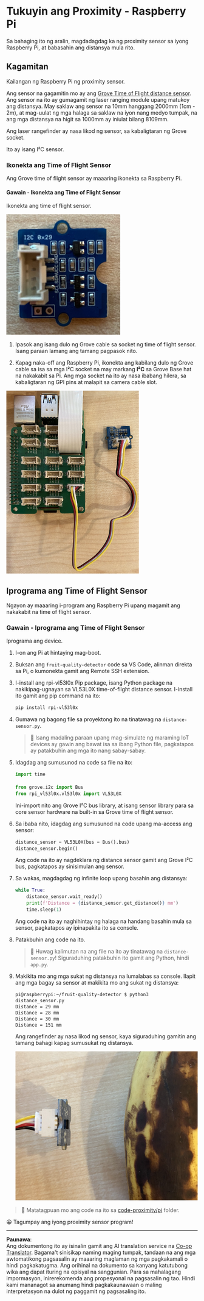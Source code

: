 <!--
CO_OP_TRANSLATOR_METADATA:
{
  "original_hash": "6145a1d791731c8a9d0afd0a1bae5108",
  "translation_date": "2025-08-27T21:19:49+00:00",
  "source_file": "4-manufacturing/lessons/4-trigger-fruit-detector/pi-proximity.md",
  "language_code": "tl"
}
-->
# Tukuyin ang Proximity - Raspberry Pi

Sa bahaging ito ng aralin, magdadagdag ka ng proximity sensor sa iyong Raspberry Pi, at babasahin ang distansya mula rito.

## Kagamitan

Kailangan ng Raspberry Pi ng proximity sensor.

Ang sensor na gagamitin mo ay ang [Grove Time of Flight distance sensor](https://www.seeedstudio.com/Grove-Time-of-Flight-Distance-Sensor-VL53L0X.html). Ang sensor na ito ay gumagamit ng laser ranging module upang matukoy ang distansya. May saklaw ang sensor na 10mm hanggang 2000mm (1cm - 2m), at mag-uulat ng mga halaga sa saklaw na iyon nang medyo tumpak, na ang mga distansya na higit sa 1000mm ay iniulat bilang 8109mm.

Ang laser rangefinder ay nasa likod ng sensor, sa kabaligtaran ng Grove socket.

Ito ay isang I²C sensor.

### Ikonekta ang Time of Flight Sensor

Ang Grove time of flight sensor ay maaaring ikonekta sa Raspberry Pi.

#### Gawain - Ikonekta ang Time of Flight Sensor

Ikonekta ang time of flight sensor.

![Isang Grove time of flight sensor](../../../../../translated_images/grove-time-of-flight-sensor.d82ff2165bfded9f485de54d8d07195a6270a602696825fca19f629ddfe94e86.tl.png)

1. Ipasok ang isang dulo ng Grove cable sa socket ng time of flight sensor. Isang paraan lamang ang tamang pagpasok nito.

1. Kapag naka-off ang Raspberry Pi, ikonekta ang kabilang dulo ng Grove cable sa isa sa mga I²C socket na may markang **I²C** sa Grove Base hat na nakakabit sa Pi. Ang mga socket na ito ay nasa ibabang hilera, sa kabaligtaran ng GPI pins at malapit sa camera cable slot.

![Ang Grove time of flight sensor na nakakonekta sa I squared C socket](../../../../../translated_images/pi-time-of-flight-sensor.58c8dc04eb3bfb57a7c3019f031433ef4d798d4d7603d565afbf6f3802840dba.tl.png)

## Iprograma ang Time of Flight Sensor

Ngayon ay maaaring i-program ang Raspberry Pi upang magamit ang nakakabit na time of flight sensor.

### Gawain - Iprograma ang Time of Flight Sensor

Iprograma ang device.

1. I-on ang Pi at hintaying mag-boot.

1. Buksan ang `fruit-quality-detector` code sa VS Code, alinman direkta sa Pi, o kumonekta gamit ang Remote SSH extension.

1. I-install ang rpi-vl53l0x Pip package, isang Python package na nakikipag-ugnayan sa VL53L0X time-of-flight distance sensor. I-install ito gamit ang pip command na ito:

    ```sh
    pip install rpi-vl53l0x
    ```

1. Gumawa ng bagong file sa proyektong ito na tinatawag na `distance-sensor.py`.

    > 💁 Isang madaling paraan upang mag-simulate ng maraming IoT devices ay gawin ang bawat isa sa ibang Python file, pagkatapos ay patakbuhin ang mga ito nang sabay-sabay.

1. Idagdag ang sumusunod na code sa file na ito:

    ```python
    import time
    
    from grove.i2c import Bus
    from rpi_vl53l0x.vl53l0x import VL53L0X
    ```

    Ini-import nito ang Grove I²C bus library, at isang sensor library para sa core sensor hardware na built-in sa Grove time of flight sensor.

1. Sa ibaba nito, idagdag ang sumusunod na code upang ma-access ang sensor:

    ```python
    distance_sensor = VL53L0X(bus = Bus().bus)
    distance_sensor.begin()    
    ```

    Ang code na ito ay nagdeklara ng distance sensor gamit ang Grove I²C bus, pagkatapos ay sinisimulan ang sensor.

1. Sa wakas, magdagdag ng infinite loop upang basahin ang distansya:

    ```python
    while True:
        distance_sensor.wait_ready()
        print(f'Distance = {distance_sensor.get_distance()} mm')
        time.sleep(1)
    ```

    Ang code na ito ay naghihintay ng halaga na handang basahin mula sa sensor, pagkatapos ay ipinapakita ito sa console.

1. Patakbuhin ang code na ito.

    > 💁 Huwag kalimutan na ang file na ito ay tinatawag na `distance-sensor.py`! Siguraduhing patakbuhin ito gamit ang Python, hindi `app.py`.

1. Makikita mo ang mga sukat ng distansya na lumalabas sa console. Ilapit ang mga bagay sa sensor at makikita mo ang sukat ng distansya:

    ```output
    pi@raspberrypi:~/fruit-quality-detector $ python3 distance_sensor.py 
    Distance = 29 mm
    Distance = 28 mm
    Distance = 30 mm
    Distance = 151 mm
    ```

    Ang rangefinder ay nasa likod ng sensor, kaya siguraduhing gamitin ang tamang bahagi kapag sumusukat ng distansya.

    ![Ang rangefinder sa likod ng time of flight sensor na nakatutok sa isang saging](../../../../../translated_images/time-of-flight-banana.079921ad8b1496e4525dc26b4cdc71a076407aba3e72ba113ba2e38febae92c5.tl.png)

> 💁 Matatagpuan mo ang code na ito sa [code-proximity/pi](../../../../../4-manufacturing/lessons/4-trigger-fruit-detector/code-proximity/pi) folder.

😀 Tagumpay ang iyong proximity sensor program!

---

**Paunawa**:  
Ang dokumentong ito ay isinalin gamit ang AI translation service na [Co-op Translator](https://github.com/Azure/co-op-translator). Bagama't sinisikap naming maging tumpak, tandaan na ang mga awtomatikong pagsasalin ay maaaring maglaman ng mga pagkakamali o hindi pagkakatugma. Ang orihinal na dokumento sa kanyang katutubong wika ang dapat ituring na opisyal na sanggunian. Para sa mahalagang impormasyon, inirerekomenda ang propesyonal na pagsasalin ng tao. Hindi kami mananagot sa anumang hindi pagkakaunawaan o maling interpretasyon na dulot ng paggamit ng pagsasaling ito.